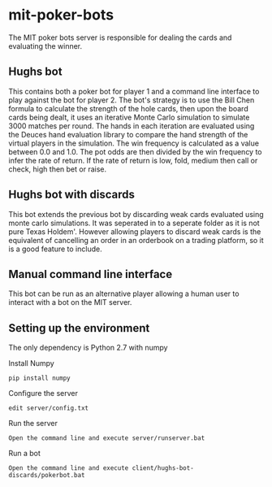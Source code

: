 # mit-poker-bots
The MIT poker bots server is responsible for dealing the cards and evaluating the winner. 

## Hughs bot
This contains both a poker bot for player 1 and a command line interface to play against the bot for player 2. The bot's strategy is to use the Bill Chen formula to calculate the strength of the hole cards, then upon the board cards being dealt, it uses an iterative Monte Carlo simulation to simulate 3000 matches per round. The hands in each iteration are evaluated using the Deuces hand evaluation library to compare the hand strength of the virtual players in the simulation. The win frequency is calculated as a value between 0.0 and 1.0. The pot odds are then divided by the win frequency to infer the rate of return. If the rate of return is low, fold, medium then call or check, high then bet or raise.

## Hughs bot with discards
This bot extends the previous bot by discarding weak cards evaluated using monte carlo simulations. It was seperated in to a seperate folder as it is not pure Texas Holdem'. However allowing players to discard weak cards is the equivalent of cancelling an order in an orderbook on a trading platform, so it is a good feature to include.

## Manual command line interface
This bot can be run as an alternative player allowing a human user to interact with a bot on the MIT server.

## Setting up the environment
The only dependency is Python 2.7 with numpy

Install Numpy
```
pip install numpy
```

Configure the server
```
edit server/config.txt
```

Run the server
```
Open the command line and execute server/runserver.bat
```

Run a bot
```
Open the command line and execute client/hughs-bot-discards/pokerbot.bat
```

